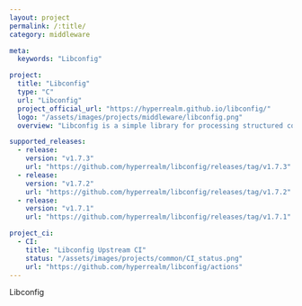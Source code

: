 ```yaml
---
layout: project
permalink: /:title/
category: middleware

meta:
  keywords: "Libconfig"

project:
  title: "Libconfig"
  type: "C"
  url: "Libconfig"
  project_official_url: "https://hyperrealm.github.io/libconfig/"
  logo: "/assets/images/projects/middleware/libconfig.png"
  overview: "Libconfig is a simple library for processing structured configuration files, like this one. This file format is more compact and more readable than XML. And unlike XML, it is type-aware, so it is not necessary to do string parsing in application code."

supported_releases:
  - release:
    version: "v1.7.3"
    url: "https://github.com/hyperrealm/libconfig/releases/tag/v1.7.3"
  - release:
    version: "v1.7.2"
    url: "https://github.com/hyperrealm/libconfig/releases/tag/v1.7.2"
  - release:
    version: "v1.7.1"
    url: "https://github.com/hyperrealm/libconfig/releases/tag/v1.7.1"

project_ci:
  - CI:
    title: "Libconfig Upstream CI"
    status: "/assets/images/projects/common/CI_status.png"
    url: "https://github.com/hyperrealm/libconfig/actions"
---
```


<p>Libconfig</p>
